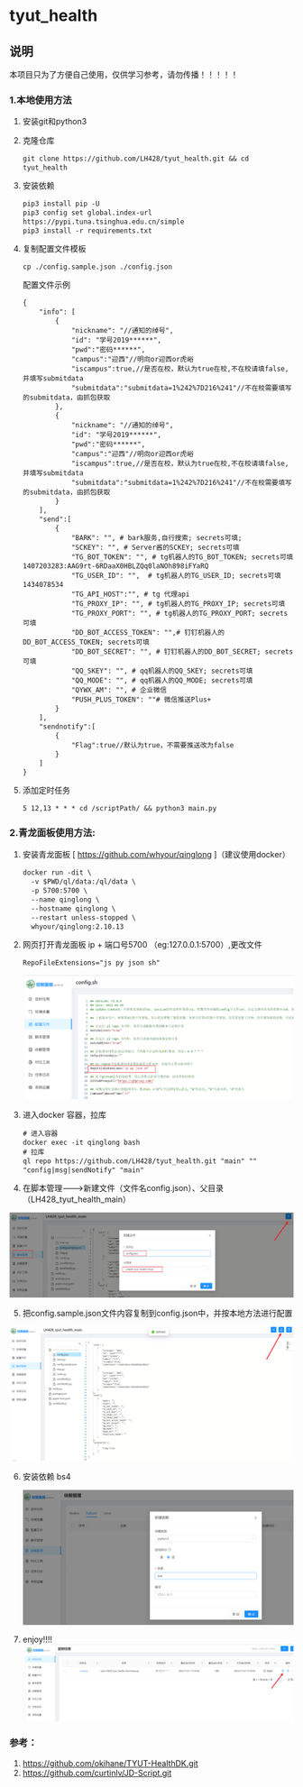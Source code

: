 # tyut_health

## 说明

本项目只为了方便自己使用，仅供学习参考，请勿传播！！！！！

### 1.本地使用方法

1. 安装git和python3

2. 克隆仓库

   ```
   git clone https://github.com/LH428/tyut_health.git && cd tyut_health
   ```

3. 安装依赖

   ```
   pip3 install pip -U
   pip3 config set global.index-url https://pypi.tuna.tsinghua.edu.cn/simple
   pip3 install -r requirements.txt
   ```

4. 复制配置文件模板

   ```
   cp ./config.sample.json ./config.json
   ```

   配置文件示例

   ```
   {    
       "info": [	  
           {
               "nickname": "//通知的绰号",
               "id": "学号2019******",
               "pwd":"密码******",
               "campus":"迎西"//明向or迎西or虎峪
               "iscampus":true,//是否在校，默认为true在校,不在校请填false,并填写submitdata
               "submitdata":"submitdata=1%242%7D216%241"//不在校需要填写的submitdata，由抓包获取
           },
           {
               "nickname": "//通知的绰号",
               "id": "学号2019******",
               "pwd":"密码******",
               "campus":"迎西"//明向or迎西or虎峪
               "iscampus":true,//是否在校，默认为true在校,不在校请填false,并填写submitdata
               "submitdata":"submitdata=1%242%7D216%241"//不在校需要填写的submitdata，由抓包获取
           }
       ],
       "send":[
           {
               "BARK": "", # bark服务,自行搜索; secrets可填;                
               "SCKEY": "", # Server酱的SCKEY; secrets可填             
               "TG_BOT_TOKEN": "", # tg机器人的TG_BOT_TOKEN; secrets可填1407203283:AAG9rt-6RDaaX0HBLZQq0laNOh898iFYaRQ       
               "TG_USER_ID": "",  # tg机器人的TG_USER_ID; secrets可填 1434078534          
               "TG_API_HOST":"", # tg 代理api           
               "TG_PROXY_IP": "", # tg机器人的TG_PROXY_IP; secrets可填          
               "TG_PROXY_PORT": "", # tg机器人的TG_PROXY_PORT; secrets可填        
               "DD_BOT_ACCESS_TOKEN": "",# 钉钉机器人的DD_BOT_ACCESS_TOKEN; secrets可填  
               "DD_BOT_SECRET": "", # 钉钉机器人的DD_BOT_SECRET; secrets可填
               "QQ_SKEY": "", # qq机器人的QQ_SKEY; secrets可填              
               "QQ_MODE": "", # qq机器人的QQ_MODE; secrets可填               
               "QYWX_AM": "", # 企业微信              
               "PUSH_PLUS_TOKEN": ""# 微信推送Plus+        
           } 
       ],
       "sendnotify":[
           {
               "Flag":true//默认为true，不需要推送改为false
           }
       ]
   }
   ```

5. 添加定时任务

   ```
   5 12,13 * * * cd /scriptPath/ && python3 main.py
   ```

### 2.青龙面板使用方法:

1. 安装青龙面板 [ https://github.com/whyour/qinglong ]（建议使用docker）

   ```shell
   docker run -dit \
     -v $PWD/ql/data:/ql/data \
     -p 5700:5700 \
     --name qinglong \
     --hostname qinglong \
     --restart unless-stopped \
     whyour/qinglong:2.10.13
   ```

2. 网页打开青龙面板 ip + 端口号5700 （eg:127.0.0.1:5700）,更改文件

   ```shell
   RepoFileExtensions="js py json sh"
   ```

   ![image-20221121172604210](https://github.com/LH428/tyut_health/blob/main/figure/1.png)

3. 进入docker 容器，拉库

   ```shell
   # 进入容器
   docker exec -it qinglong bash
   # 拉库
   ql repo https://github.com/LH428/tyut_health.git "main" "" "config|msg|sendNotify" "main"
   ```

4. 在脚本管理--->新建文件（文件名config.json）、父目录（LH428_tyut_health_main）

  ![image-20221121172854143](https://github.com/LH428/tyut_health/blob/main/figure/2.png)

5. 把config.sample.json文件内容复制到config.json中，并按本地方法进行配置

  ![image-20221121173306865](https://github.com/LH428/tyut_health/blob/main/figure/3.png)

6. 安装依赖 bs4

   ![image-20221121173719395](https://github.com/LH428/tyut_health/blob/main/figure/4.png)

7. enjoy!!!!![image-20221121174511920](https://github.com/LH428/tyut_health/blob/main/figure/5.png)

### 参考：

1. https://github.com/okihane/TYUT-HealthDK.git
2. https://github.com/curtinlv/JD-Script.git

